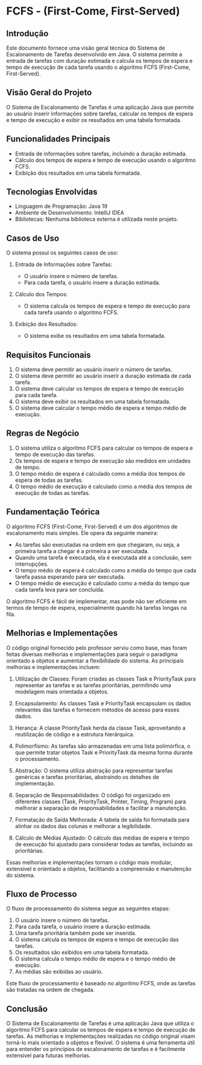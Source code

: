 # FCFS - (First-Come, First-Served)

## Introdução

Este documento fornece uma visão geral técnica do Sistema de Escalonamento de Tarefas desenvolvido em Java. O sistema permite a entrada de tarefas com duração estimada e calcula os tempos de espera e tempo de execução de cada tarefa usando o algoritmo FCFS (First-Come, First-Served).

## Visão Geral do Projeto

O Sistema de Escalonamento de Tarefas é uma aplicação Java que permite ao usuário inserir informações sobre tarefas, calcular os tempos de espera e tempo de execução e exibir os resultados em uma tabela formatada.

## Funcionalidades Principais

- Entrada de informações sobre tarefas, incluindo a duração estimada.
- Cálculo dos tempos de espera e tempo de execução usando o algoritmo FCFS.
- Exibição dos resultados em uma tabela formatada.

## Tecnologias Envolvidas

- Linguagem de Programação: Java 19
- Ambiente de Desenvolvimento: IntelliJ IDEA
- Bibliotecas: Nenhuma biblioteca externa é utilizada neste projeto.

## Casos de Uso

O sistema possui os seguintes casos de uso:

1. Entrada de Informações sobre Tarefas:
    - O usuário insere o número de tarefas.
    - Para cada tarefa, o usuário insere a duração estimada.

2. Cálculo dos Tempos:
    - O sistema calcula os tempos de espera e tempo de execução para cada tarefa usando o algoritmo FCFS.

3. Exibição dos Resultados:
    - O sistema exibe os resultados em uma tabela formatada.

## Requisitos Funcionais

1. O sistema deve permitir ao usuário inserir o número de tarefas.
2. O sistema deve permitir ao usuário inserir a duração estimada de cada tarefa.
3. O sistema deve calcular os tempos de espera e tempo de execução para cada tarefa.
4. O sistema deve exibir os resultados em uma tabela formatada.
5. O sistema deve calcular o tempo médio de espera e tempo médio de execução.

## Regras de Negócio

1. O sistema utiliza o algoritmo FCFS para calcular os tempos de espera e tempo de execução das tarefas.
2. Os tempos de espera e tempo de execução são medidos em unidades de tempo.
3. O tempo médio de espera é calculado como a média dos tempos de espera de todas as tarefas.
4. O tempo médio de execução é calculado como a média dos tempos de execução de todas as tarefas.

## Fundamentação Teórica

O algoritmo FCFS (First-Come, First-Served) é um dos algoritmos de escalonamento mais simples. Ele opera da seguinte maneira:

- As tarefas são executadas na ordem em que chegaram, ou seja, a primeira tarefa a chegar é a primeira a ser executada.
- Quando uma tarefa é executada, ela é executada até a conclusão, sem interrupções.
- O tempo médio de espera é calculado como a média do tempo que cada tarefa passa esperando para ser executada.
- O tempo médio de execução é calculado como a média do tempo que cada tarefa leva para ser concluída.

O algoritmo FCFS é fácil de implementar, mas pode não ser eficiente em termos de tempo de espera, especialmente quando há tarefas longas na fila.

## Melhorias e Implementações

O código original fornecido pelo professor serviu como base, mas foram feitas diversas melhorias e implementações para seguir o paradigma orientado a objetos e aumentar a flexibilidade do sistema. As principais melhorias e implementações incluem:

1. Utilização de Classes: Foram criadas as classes Task e PriorityTask para representar as tarefas e as tarefas prioritárias, permitindo uma modelagem mais orientada a objetos.

2. Encapsulamento: As classes Task e PriorityTask encapsulam os dados relevantes das tarefas e fornecem métodos de acesso para esses dados.

3. Herança: A classe PriorityTask herda da classe Task, aproveitando a reutilização de código e a estrutura hierárquica.

4. Polimorfismo: As tarefas são armazenadas em uma lista polimórfica, o que permite tratar objetos Task e PriorityTask da mesma forma durante o processamento.

5. Abstração: O sistema utiliza abstração para representar tarefas genéricas e tarefas prioritárias, abstraindo os detalhes de implementação.

6. Separação de Responsabilidades: O código foi organizado em diferentes classes (Task, PriorityTask, Printer, Timing, Program) para melhorar a separação de responsabilidades e facilitar a manutenção.

7. Formatação de Saída Melhorada: A tabela de saída foi formatada para alinhar os dados das colunas e melhorar a legibilidade.

8. Cálculo de Médias Ajustado: O cálculo das médias de espera e tempo de execução foi ajustado para considerar todas as tarefas, incluindo as prioritárias.

Essas melhorias e implementações tornam o código mais modular, extensível e orientado a objetos, facilitando a compreensão e manutenção do sistema.

## Fluxo de Processo

O fluxo de processamento do sistema segue as seguintes etapas:

1. O usuário insere o número de tarefas.
2. Para cada tarefa, o usuário insere a duração estimada.
3. Uma tarefa prioritária também pode ser inserida.
4. O sistema calcula os tempos de espera e tempo de execução das tarefas.
5. Os resultados são exibidos em uma tabela formatada.
6. O sistema calcula o tempo médio de espera e o tempo médio de execução.
7. As médias são exibidas ao usuário.

Este fluxo de processamento é baseado no algoritmo FCFS, onde as tarefas são tratadas na ordem de chegada.

## Conclusão

O Sistema de Escalonamento de Tarefas é uma aplicação Java que utiliza o algoritmo FCFS para calcular os tempos de espera e tempo de execução de tarefas. As melhorias e implementações realizadas no código original visam torná-lo mais orientado a objetos e flexível. O sistema é uma ferramenta útil para entender os princípios de escalonamento de tarefas e é facilmente extensível para futuras melhorias.

